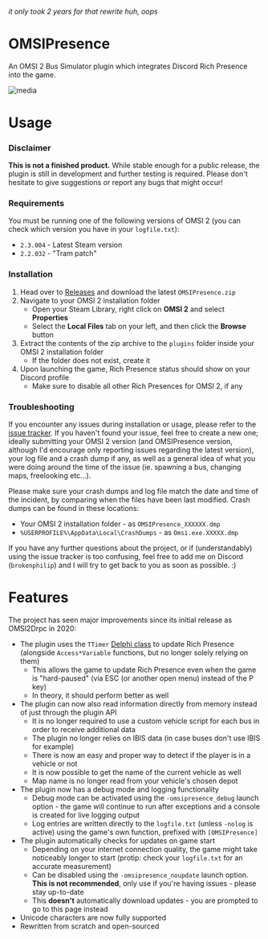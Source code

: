 ###### it only took 2 years for that rewrite huh, oops
# OMSIPresence
An OMSI 2 Bus Simulator plugin which integrates Discord Rich Presence into the game.

![media](https://github.com/brokenphilip/OMSIPresence/assets/13336890/5ebe1267-df5e-4a44-bd7c-b3727dbeabc8)

# Usage
### Disclaimer
**This is not a finished product.** While stable enough for a public release, the plugin is still in development and further testing is required. Please don't hesitate to give suggestions or report any bugs that might occur!

### Requirements
You must be running one of the following versions of OMSI 2 (you can check which version you have in your `logfile.txt`):
- `2.3.004` - Latest Steam version
- `2.2.032` - "Tram patch"

### Installation
1. Head over to [Releases](https://github.com/brokenphilip/OMSIPresence/releases) and download the latest `OMSIPresence.zip`
2. Navigate to your OMSI 2 installation folder
   - Open your Steam Library, right click on **OMSI 2** and select **Properties**
   - Select the **Local Files** tab on your left, and then click the **Browse** button
3. Extract the contents of the zip archive to the `plugins` folder inside your OMSI 2 installation folder
   - If the folder does not exist, create it
4. Upon launching the game, Rich Presence status should show on your Discord profile
   - Make sure to disable all other Rich Presences for OMSI 2, if any

### Troubleshooting
If you encounter any issues during installation or usage, please refer to the [issue tracker](https://github.com/brokenphilip/OMSIPresence/issues?q=). If you haven't found your issue, feel free to create a new one; ideally submitting your OMSI 2 version (and OMSIPresence version, although I'd encourage only reporting issues regarding the latest version), your log file and a crash dump if any, as well as a general idea of what you were doing around the time of the issue (ie. spawning a bus, changing maps, freelooking etc...).

Please make sure your crash dumps and log file match the date and time of the incident, by comparing when the files have been last modified. Crash dumps can be found in these locations:
- Your OMSI 2 installation folder - as `OMSIPresence_XXXXXX.dmp`
- `%USERPROFILE%\AppData\Local\CrashDumps` - as `Omsi.exe.XXXXX.dmp`

If you have any further questions about the project, or if (understandably) using the issue tracker is too confusing, feel free to add me on Discord (`brokenphilip`) and I will try to get back to you as soon as possible. :)

# Features
The project has seen major improvements since its initial release as OMSI2Drpc in 2020:
- The plugin uses the `TTimer` [Delphi class](https://docwiki.embarcadero.com/Libraries/Alexandria/en/Vcl.ExtCtrls.TTimer) to update Rich Presence (alongside `Access*Variable` functions, but no longer solely relying on them)
  - This allows the game to update Rich Presence even when the game is "hard-paused" (via ESC (or another open menu) instead of the P key)
  - In theory, it should perform better as well
- The plugin can now also read information directly from memory instead of just through the plugin API
  - It is no longer required to use a custom vehicle script for each bus in order to receive additional data
  - The plugin no longer relies on IBIS data (in case buses don't use IBIS for example)
  - There is now an easy and proper way to detect if the player is in a vehicle or not
  - It is now possible to get the name of the current vehicle as well
  - Map name is no longer read from your vehicle's chosen depot
- The plugin now has a debug mode and logging functionality
  - Debug mode can be activated using the `-omsipresence_debug` launch option - the game will continue to run after exceptions and a console is created for live logging output
  - Log entries are written directly to the `logfile.txt` (unless `-nolog` is active) using the game's own function, prefixed with `[OMSIPresence]`
- The plugin automatically checks for updates on game start
  - Depending on your internet connection quality, the game might take noticeably longer to start (protip: check your `logfile.txt` for an accurate measurement)
  - Can be disabled using the `-omsipresence_noupdate` launch option. **This is not recommended**, only use if you're having issues - please stay up-to-date
  - This **doesn't** automatically download updates - you are prompted to go to this page instead
- Unicode characters are now fully supported
- Rewritten from scratch and open-sourced